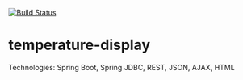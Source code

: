 [![Build Status](https://travis-ci.org/VadimSharomov/temperature-display.svg?branch=master)](https://travis-ci.org/VadimSharomov/temperature-display)

# temperature-display

Technologies: Spring Boot, Spring JDBC, REST, JSON, AJAX, HTML
